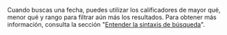 Cuando buscas una fecha, puedes utilizar los calificadores de mayor qué, menor qué y rango para filtrar aún más los resultados. Para obtener más información, consulta la sección "[Entender la sintaxis de búsqueda](/github/searching-for-information-on-github/understanding-the-search-syntax)".
